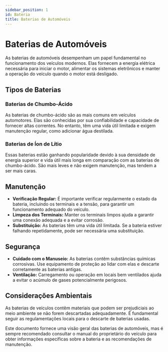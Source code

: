 ```yaml
---
sidebar_position: 1
id: Bateria
title: Baterias de Automóveis
---
```


# Baterias de Automóveis

As baterias de automóveis desempenham um papel fundamental no funcionamento dos veículos modernos. Elas fornecem a energia elétrica necessária para iniciar o motor, alimentar os sistemas eletrônicos e manter a operação do veículo quando o motor está desligado.

## Tipos de Baterias

### Baterias de Chumbo-Ácido

As baterias de chumbo-ácido são as mais comuns em veículos automotores. Elas são conhecidas por sua confiabilidade e capacidade de fornecer altas correntes. No entanto, têm uma vida útil limitada e exigem manutenção regular, como adicionar água destilada.

### Baterias de Íon de Lítio

Essas baterias estão ganhando popularidade devido à sua densidade de energia superior e vida útil mais longa em comparação com as baterias de chumbo-ácido. São mais leves e não exigem manutenção, mas tendem a ser mais caras.

## Manutenção

- **Verificação Regular:** É importante verificar regularmente o estado da bateria, incluindo os terminais e a tensão, para garantir um funcionamento adequado do veículo.
- **Limpeza dos Terminais:** Manter os terminais limpos ajuda a garantir uma conexão adequada e a evitar corrosão.
- **Substituição:** As baterias têm uma vida útil limitada. Se a bateria estiver falhando repetidamente, pode ser necessária uma substituição.

## Segurança

- **Cuidado com o Manuseio:** As baterias contêm substâncias químicas corrosivas. Use equipamento de proteção ao lidar com elas e descarte corretamente as baterias antigas.
- **Ventilação:** Carregamento ou operação em locais bem ventilados ajuda a evitar o acúmulo de gases potencialmente perigosos.

## Considerações Ambientais

As baterias de veículos contêm materiais que podem ser prejudiciais ao meio ambiente se não forem descartadas adequadamente. É fundamental seguir as regulamentações locais para o descarte de baterias usadas.

Este documento fornece uma visão geral das baterias de automóveis, mas é sempre recomendado consultar o manual do proprietário do veículo para obter informações específicas sobre a bateria e as recomendações de manutenção.



